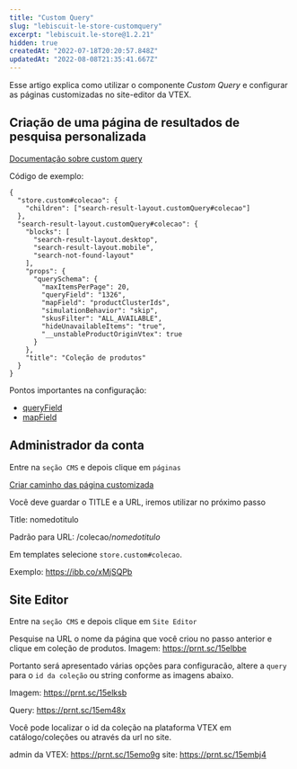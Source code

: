 ```yaml
---
title: "Custom Query"
slug: "lebiscuit-le-store-customquery"
excerpt: "lebiscuit.le-store@1.2.21"
hidden: true
createdAt: "2022-07-18T20:20:57.848Z"
updatedAt: "2022-08-08T21:35:41.667Z"
---
```

Esse artigo explica como utilizar o componente *Custom Query* e configurar as páginas customizadas
no site-editor da VTEX.


## Criação de uma página de resultados de pesquisa personalizada

[Documentação sobre custom query](https://developers.vtex.com/vtex-developer-docs/docs/vtex-io-documentation-creating-a-custom-search-results-page)

Código de exemplo: 
```
{
  "store.custom#colecao": {
    "children": ["search-result-layout.customQuery#colecao"]
  },
  "search-result-layout.customQuery#colecao": {
    "blocks": [
      "search-result-layout.desktop",
      "search-result-layout.mobile",
      "search-not-found-layout"
    ],
    "props": {
      "querySchema": {
        "maxItemsPerPage": 20,
        "queryField": "1326",
        "mapField": "productClusterIds",
        "simulationBehavior": "skip",
        "skusFilter": "ALL_AVAILABLE",
        "hideUnavailableItems": "true",
        "__unstableProductOriginVtex": true
      }
    },
    "title": "Coleção de produtos"
  }
}
```

Pontos importantes na configuração:
- [queryField](https://github.com/vtex-apps/search-result)
- [mapField](https://github.com/vtex-apps/search-result)


## Administrador da conta

Entre na `seção CMS` e depois clique em `páginas`

[Criar caminho das página customizada](https://developers.vtex.com/vtex-developer-docs/docs/vtex-io-documentation-creating-a-new-custom-page)


Você deve guardar o TITLE e a URL, iremos utilizar no próximo passo

Title: nomedotitulo

Padrão para URL: /colecao/*nomedotitulo*

Em templates selecione `store.custom#colecao`.

Exemplo: https://ibb.co/xMjSQPb


## Site Editor

Entre na `seção CMS` e depois clique em `Site Editor`

Pesquise na URL o nome da página que você criou no passo anterior e clique em coleção de produtos.
Imagem: https://prnt.sc/15elbbe

Portanto será apresentado várias opções para configuracão, altere a `query` para o `id da coleção` ou string conforme
as imagens abaixo.

Imagem: https://prnt.sc/15elksb

Query: https://prnt.sc/15em48x

Você pode localizar o id da coleção na plataforma VTEX em catálogo/coleções ou através da url no site. 

admin da VTEX: https://prnt.sc/15emo9g
site: https://prnt.sc/15embj4